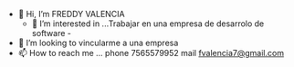 - 👋 Hi, I’m FREDDY VALENCIA                
  - 👀 I’m interested in ...Trabajar en una empresa de desarrolo de software    -  
- 💞️ I’m looking to  vincularme a una empresa 
- 📫 How to reach me ...  phone 7565579952 mail fvalencia7@gmail.com

<!---
fvalencia07/fvalencia07 is a ✨ special ✨ repository because its `README.md` (this file) appears on your GitHub profile.
You can click the Preview link to take a look at your changes.
--->
